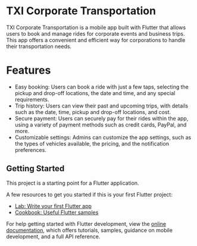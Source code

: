 # TXI Corporate Transportation

TXI Corporate Transportation is a mobile app built with Flutter that allows users to book and manage rides for corporate events and business trips. This app offers a convenient and efficient way for corporations to handle their transportation needs.

# Features
- Easy booking: Users can book a ride with just a few taps, selecting the pickup and drop-off locations, the date and time, and any special requirements.
- Trip history: Users can view their past and upcoming trips, with details such as the date, time, pickup and drop-off locations, and cost.
- Secure payment: Users can securely pay for their rides within the app, using a variety of payment methods such as credit cards, PayPal, and more.
- Customizable settings: Admins can customize the app settings, such as the types of vehicles available, the pricing, and the notification preferences.

## Getting Started

This project is a starting point for a Flutter application.

A few resources to get you started if this is your first Flutter project:

- [Lab: Write your first Flutter app](https://docs.flutter.dev/get-started/codelab)
- [Cookbook: Useful Flutter samples](https://docs.flutter.dev/cookbook)

For help getting started with Flutter development, view the
[online documentation](https://docs.flutter.dev/), which offers tutorials,
samples, guidance on mobile development, and a full API reference.
